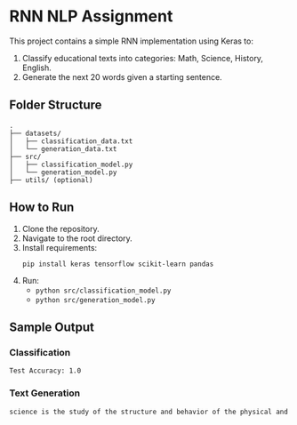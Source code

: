# RNN NLP Assignment

This project contains a simple RNN implementation using Keras to:
1. Classify educational texts into categories: Math, Science, History, English.
2. Generate the next 20 words given a starting sentence.

## Folder Structure

```
.
├── datasets/
│   ├── classification_data.txt
│   └── generation_data.txt
├── src/
│   ├── classification_model.py
│   └── generation_model.py
├── utils/ (optional)
```

## How to Run

1. Clone the repository.
2. Navigate to the root directory.
3. Install requirements:
   ```
   pip install keras tensorflow scikit-learn pandas
   ```
4. Run:
   - `python src/classification_model.py`
   - `python src/generation_model.py`

## Sample Output

### Classification
```
Test Accuracy: 1.0
```

### Text Generation
```
science is the study of the structure and behavior of the physical and
```

